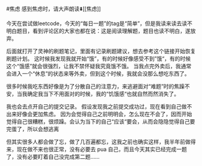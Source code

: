 #焦虑
感到焦虑时，请大声朗读⬇️[[焦虑]]

今天在尝试做leetcode，今天的“每日一题”的tag是“简单”，但是我读来读去读不明白题目，看到评论区的大家也都在说：这是阅读理解题，题目也读不明白，遂放弃。

后面就打开了灵神的刷题笔记，里面有记录刷题建议，想去参考这个链接开始恢复刷题计划。
这时候我发现我就开始“饿”，有的时候好像感受不到”饿“，有的时候这个“饿感”就会很强烈，让我不禁怀疑我究竟饿不饿。
当我点完外卖后，我通常会进入一个“休息”的状态来等外卖，但到这个时候，我就会没那么想吃东西了。

很多时候我吃东西好像是为了分散自己的注意力，来逃避面对“难题”时的焦躁不安，当我确定我当下不用面对的时候，我的“饥饿感“也就自然而然消失了。

我也会去点开自己的提交记录。
假设发现我之前提交成功过，现在看到自己做不出来好像会更加焦虑。
因为会觉得自己之前明明会，怎么现在不会了，因而开始觉得自己很糟糕，很烦躁。会认为当下的自己“应该“要会，从而会隐隐觉得自己要完蛋了，所以会想逃离

但其实很多人都会做了忘，做了几百遍都忘，这我之前也确实这样，我半年前做得来，现在做不来也很正常，没有必要去 pua 自己，而且今天其实已经完成一题了，没有必要盯着自己没完成第二题……

